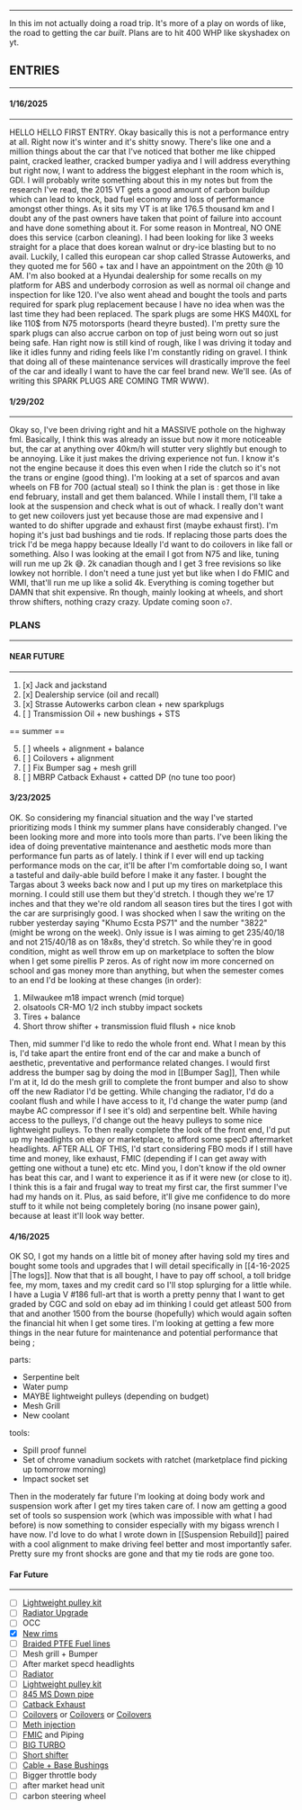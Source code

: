 
---


In this im not actually doing a road trip. It's more of a play on words of like, the road to getting the car *built*. Plans are to hit 400 WHP like skyshadex on yt.

## ENTRIES
---

#### 1/16/2025
---

HELLO HELLO FIRST ENTRY. Okay basically this is not a performance entry at all. Right now it's winter and it's shitty snowy. There's like one and a million things about the car that I've noticed that bother me like chipped paint, cracked leather, cracked bumper yadiya and I will address everything but right now, I want to address the biggest elephant in the room which is, GDI. I will probably write something about this in my notes but from the research I've read, the 2015 VT gets a good amount of carbon buildup which can lead to knock, bad fuel economy and loss of performance amongst other things. As it sits my VT is at like 176.5 thousand km and I doubt any of the past owners have taken that point of failure into account and have done something about it. For some reason in Montreal, NO ONE does this service (carbon cleaning). I had been looking for like 3 weeks straight for a place that does korean walnut or dry-ice blasting but to no avail. Luckily, I called this european car shop called Strasse Autowerks, and they quoted me for 560 + tax and I have an appointment on the 20th @ 10 AM. I'm also booked at a Hyundai dealership for some recalls on my platform for ABS and underbody corrosion as well as normal oil change and inspection for like 120. I've also went ahead and bought the tools and parts required for spark plug replacement because I have no idea when was the last time they had been replaced. The spark plugs are some HKS M40XL for like 110$ from N75 motorsports (heard theyre busted). I'm pretty sure the spark plugs can also accrue carbon on top of just being worn out so just being safe. Han right now is still kind of rough, like I was driving it today and like it idles funny and riding feels like I'm constantly riding on gravel. I think that doing all of these maintenance services will drastically improve the feel of the car and ideally I want to have the car feel brand new. We'll see. (As of writing this SPARK PLUGS ARE COMING TMR WWW).

#### 1/29/202
---

Okay so, I've been driving right and hit a MASSIVE pothole on the highway fml. Basically, I think this was already an issue but now it more noticeable but, the car at anything over 40km/h will stutter very slightly but enough to be annoying. Like it just makes the driving experience not fun. I know it's not the engine because it does this even when I ride the clutch so it's not the trans or engine (good thing). I'm looking at a set of sparcos and avan wheels on FB for 700 (actual steal) so I think the plan is : get those in like end february, install and get them balanced. While I install them, I'll take a look at the suspension and check what is out of whack. I really don't want to get new coilovers just yet because those are mad expensive and I wanted to do shifter upgrade and exhaust first (maybe exhaust first). I'm hoping it's just bad bushings and tie rods. If replacing those parts does the trick I'd be mega happy because Ideally I'd want to do coilovers in like fall or something. Also I was looking at the email I got from N75 and like, tuning will run me up 2k 😅. 2k canadian though and I get 3 free revisions so like lowkey not horrible. I don't need a tune just yet but like when I do FMIC and WMI, that'll run me up like a solid 4k. Everything is coming together but DAMN that shit expensive. Rn though, mainly looking at wheels, and short throw shifters, nothing crazy crazy. Update coming soon `o7`.

### PLANS

---

#### NEAR FUTURE
---
1. [x] Jack and jackstand
2. [x] Dealership service (oil and recall)
3. [x] Strasse Autowerks carbon clean + new sparkplugs
4. [ ] Transmission Oil + new bushings + STS

== summer ==

5. [ ] wheels + alignment + balance
6. [ ] Coilovers + alignment
7.  [ ] Fix Bumper sag + mesh grill
8.  [ ] MBRP Catback Exhaust + catted DP (no tune too poor)

#### 3/23/2025
OK. So considering my financial situation and the way I've started prioritizing mods I think my summer plans have considerably changed. I've been looking more and more into tools more than parts. I've been liking the idea of doing preventative maintenance and aesthetic mods more than performance fun parts as of lately. I think if I ever will end up tacking performance mods on the car, it'll be after I'm comfortable doing so, I want a tasteful and daily-able build before I make it any faster. I bought the Targas about 3 weeks back now and I put up my tires on marketplace this morning. I could still use them but they'd stretch. I though they we're 17 inches and that they we're old random all season tires but the tires I got with the car are surprisingly good. I was shocked when I saw the writing on the rubber yesterday saying "Khumo Ecsta PS71" and the number "3822" (might be wrong on the week). Only issue is I was aiming to get 235/40/18 and not 215/40/18 as on 18x8s, they'd stretch. So while they're in good condition, might as well throw em up on marketplace to soften the blow when I get some pirellis P zeros. As of right now im more concerned on school and gas money more than anything, but when the semester comes to an end I'd be looking at these changes (in order):

1. Milwaukee m18 impact wrench (mid torque)
2. olsatools CR-MO 1/2 inch stubby impact sockets
3. Tires + balance 
4. Short throw shifter + transmission fluid fllush + nice knob

Then, mid summer I'd like to redo the whole front end. What I mean by this is, I'd take apart the entire front end of the car and make a bunch of aesthetic, preventative and performance related changes. I would first address the bumper sag by doing the mod in [[Bumper Sag]], Then while I'm at it, Id do the mesh grill to complete the front bumper and also to show off the new Radiator I'd be getting. While changing the radiator, I'd do a coolant flush and while I have access to it, I'd change the water pump (and maybe AC compressor if I see it's old) and serpentine belt. While having access to the pulleys, I'd change out the heavy pulleys to some nice lightweight pulleys. To then really complete the look of the front end, I'd put up my headlights on ebay or marketplace, to afford some specD aftermarket headlights. AFTER ALL OF THIS, I'd start considering FBO mods if I still have time and money, like exhaust, FMIC (depending if I can get away with getting one without a tune) etc etc. Mind you, I don't know if the old owner has beat this car, and I want to experience it as if it were new (or close to it). I think this is a fair and frugal way to treat my first car, the first summer I've had my hands on it. Plus, as said before, it'll give me confidence to do more stuff to it while not being completely boring (no insane power gain), because at least it'll look way better.

#### 4/16/2025
OK SO, I got my hands on a little bit of money after having sold my tires and bought some tools and upgrades that I will detail specifically in [[4-16-2025 |The logs]]. Now that that is all bought, I have to pay off school, a toll bridge fee, my mom, taxes and my credit card so I'll stop splurging for a little while. I have a Lugia V #186 full-art that is worth a pretty penny that I want to get graded by CGC and sold on ebay ad im thinking I could get atleast 500 from that and another 1500 from the bourse (hopefully) which would again soften the financial hit when I get some tires. I'm looking at getting a few more things in the near future for maintenance and potential performance that being ;

parts:
- Serpentine belt
- Water pump
- MAYBE lightweight pulleys (depending on budget)
- Mesh Grill
- New coolant

tools:
- Spill proof funnel
- Set of chrome vanadium sockets with ratchet (marketplace find picking up tomorrow morning)
- Impact socket set

Then in the moderately far future I'm looking at doing body work and suspension work after I get my tires taken care of. I now am getting a good set of tools so suspension work (which was impossible with what I had before) is now something to consider especially with my bigass wrench I have now. I'd love to do what I wrote down in [[Suspension Rebuild]] paired with a cool alignment to make driving feel better and most importantly safer. Pretty sure my front shocks are gone and that my tie rods are gone too.
#### Far Future
---
- [ ] [Lightweight pulley kit](https://www.nonstoptuning.co/store/p60/2011-2017HyundaiVelosterPulleyKitNST31600K.html)
- [ ] [Radiator Upgrade](https://meganracing.com/mr-rt-hyv11t)
- [ ] OCC
- [x] [New rims](https://www.fitmentindustries.com/wheel-offset-gallery/321591/2015-hyundai-veloster-avid1-av6-oem-stock-falken-atr-sport)
- [ ] [Braided PTFE Fuel lines](https://kdmtuners.com/product/ptfe-fuel-line/)
- [ ] Mesh grill + Bumper
- [ ] After market specd headlights
- [ ] [Radiator](https://meganracing.com/mr-rt-hyv11t)
- [ ] [Lightweight pulley kit](https://www.nonstoptuning.co/store/p60/2011-2017HyundaiVelosterPulleyKitNST31600K.html)
- [ ] [845 MS Down pipe](https://www.845motorsports.com/shop/hyundai/velosters/veloster-turbo/845-motorsports-downpipe/)
- [ ] [Catback Exhaust](https://ca.mbrp.com/collections/s47034cf-mbrp-cat-back-exhaust-for-2015-hyundai-veloster-turbo-1-6l-1)
- [ ] [Coilovers](https://coilovers.ca/products/2011-2017-hyundai-veloster-ksport-usa-coilovers?_pos=1&_sid=0196dde07&_ss=r) or [Coilovers](https://coiloverkits.com/collections/all/make_hyundai+model_veloster) or [Coilovers](https://www.proimporttuners.com/parts/2015-hyundai/veloster-coilovers.html?ctid=3049) 
- [ ] [Meth injection](https://www.proimporttuners.com/parts/2015-hyundai/veloster-aem-water-methanol-injection-kit.html?ctid=3049)
- [ ] [FMIC](https://www.proimporttuners.com/parts/2015-hyundai/veloster-mishimoto-universal-intercooler.html?ctid=3049) and Piping
- [ ] [BIG TURBO](https://kdmtuners.com/product/k03-upgraded-turbo/)
- [ ] [Short shifter](https://meganracing.com/njjhy/hyundai-veloster-11-14-1-6l-gamma-turbo-mpi-gdi-tci-6-speed-short-throw-shifter-ss-6037?utm_source=chatgpt.com)
- [ ] [Cable + Base Bushings](https://www.addw1.com/products/add-w1-hyundai-veloster-turbo-2011-2018-accent-2012-shifter-cable-base-bushings?srsltid=AfmBOoqvghjMz4aa6A1L5Oi3behdIi9Goc8gLXfrPRwxWxfTOrg_Dw9j&utm_source=chatgpt.com)
- [ ] Bigger throttle body
- [ ] after market head unit
- [ ] carbon steering wheel 